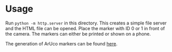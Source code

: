 # Usage

Run `python -m http.server` in this directory. This creates a simple file server and the HTML file can be opened. Place the marker with ID 0 or 1 in front of the camera.
The markers can either be printed or shown on a phone.

The generation of ArUco markers can be found [here](https://au.gmented.com/app/marker/marker.php).